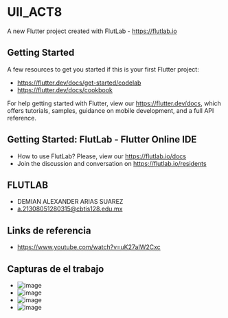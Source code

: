 # UII_ACT8

A new Flutter project created with FlutLab - https://flutlab.io

## Getting Started

A few resources to get you started if this is your first Flutter project:

- https://flutter.dev/docs/get-started/codelab
- https://flutter.dev/docs/cookbook

For help getting started with Flutter, view our
https://flutter.dev/docs, which offers tutorials,
samples, guidance on mobile development, and a full API reference.

## Getting Started: FlutLab - Flutter Online IDE

- How to use FlutLab? Please, view our https://flutlab.io/docs
- Join the discussion and conversation on https://flutlab.io/residents

## FLUTLAB
- DEMIAN ALEXANDER ARIAS SUAREZ
- a.21308051280315@cbtis128.edu.mx

## Links de referencia
- https://www.youtube.com/watch?v=uK27aIW2Cxc

## Capturas de el trabajo 
- ![image](https://github.com/AriasSuarezDemianAlexander/uII_ACT8/assets/143743142/eb361ef8-f678-45bb-ab17-5f1aa99b7a75)
- ![image](https://github.com/AriasSuarezDemianAlexander/uII_ACT8/assets/143743142/c3927850-5adb-4f0b-9382-1fa111d959f1)
- ![image](https://github.com/AriasSuarezDemianAlexander/uII_ACT8/assets/143743142/373ca274-7951-4056-9d23-060a83a07a62)
- ![image](https://github.com/AriasSuarezDemianAlexander/uII_ACT8/assets/143743142/4f576ebc-7d5a-42e8-a80f-8c05970e6451)



